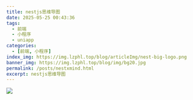 ```yaml
---
title: nestjs思维导图
date: 2025-05-25 00:43:36
tags:
  - 前端
  - 小程序
  - uniapp
categories:
  - [前端, 小程序]
index_img: https://img.lzphl.top/blog/articleImg/nest-big-logo.png
banner_img: https://img.lzphl.top/blog/img/bg20.jpg
permalink: /posts/nestxmind.html
excerpt: nestjs思维导图
---
```


<img src='https://img.lzphl.top/blog/xmind/nest.png' stylee="width:100%" />
